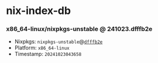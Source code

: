 # nix-index-db
### x86_64-linux/nixpkgs-unstable @ 241023.dfffb2e
- Nixpkgs: `nixpkgs-unstable`@[`dfffb2e`](https://github.com/NixOS/nixpkgs/commit/dfffb2e7a52d29a0ef8e21ec8a0f30487b227f1a)
- Platform: `x86_64-linux`
- Timestamp: `20241023043658`
